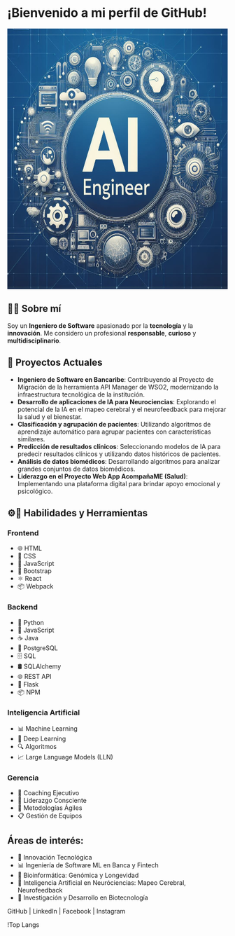 # ¡Bienvenido a mi perfil de GitHub!

<img src="./assets/img/_765beb9e-bd7f-4c75-b7c6-c44bd9134592.jpg" alt="Busco oportunidades como Software Engineer ML" width="670" height="595"/>

## 👨‍💻 Sobre mí
Soy un **Ingeniero de Software** apasionado por la **tecnología** y la **innovación**. Me considero un profesional **responsable**, **curioso** y **multidisciplinario**.

## 🚀 Proyectos Actuales
- **Ingeniero de Software en Bancaribe**: Contribuyendo al Proyecto de Migración de la herramienta API Manager de WSO2, modernizando la infraestructura tecnológica de la institución.
- **Desarrollo de aplicaciones de IA para Neurociencias**: Explorando el potencial de la IA en el mapeo cerebral y el neurofeedback para mejorar la salud y el bienestar.
- **Clasificación y agrupación de pacientes**: Utilizando algoritmos de aprendizaje automático para agrupar pacientes con características similares.
- **Predicción de resultados clínicos**: Seleccionando modelos de IA para predecir resultados clínicos y utilizando datos históricos de pacientes.
- **Análisis de datos biomédicos**: Desarrollando algoritmos para analizar grandes conjuntos de datos biomédicos.
- **Liderazgo en el Proyecto Web App AcompañaME (Salud)**: Implementando una plataforma digital para brindar apoyo emocional y psicológico.

## ⚙🔨 Habilidades y Herramientas 
### Frontend
- 🌐 HTML
- 🎨 CSS
- 📜 JavaScript
- 🥾 Bootstrap
- ⚛️ React
- 📦 Webpack

### Backend
- 🐍 Python
- 📜 JavaScript
- ☕ Java
- 🐘 PostgreSQL
- 🗄️ SQL
- 🛢️ SQLAlchemy
- 🌐 REST API
- 🍶 Flask
- 📦 NPM

### Inteligencia Artificial
- 📊 Machine Learning
- 🤖 Deep Learning
- 🔍 Algoritmos
- 📈 Large Language Models (LLN) 

### Gerencia
- 🙌 Coaching Ejecutivo
- 🧘 Liderazgo Consciente
- 🏃 Metodologías Ágiles 
- 📋 Gestión de Equipos

##  Áreas de interés:
- 🚀 Innovación Tecnológica
- 📊 Ingeniería de Software ML en Banca y Fintech
- 🧬 Bioinformática: Genómica y Longevidad
- 🧠 Inteligencia Artificial en Neuróciencias: Mapeo Cerebral, Neurofeedback 
- 🧪 Investigación y Desarrollo en Biotecnología

GitHub | LinkedIn | Facebook | Instagram

!Top Langs
